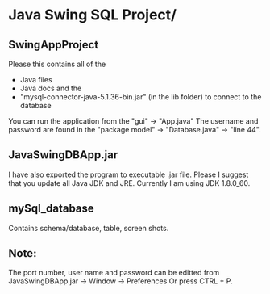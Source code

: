 # Java Swing SQL Project/

SwingAppProject
---------------

Please this contains all of the 
* Java files 
* Java docs and the 
* "mysql-connector-java-5.1.36-bin.jar" (in the lib folder) to connect to the database

You can run the application from the "gui" -> "App.java"
The username and password are found in the "package model" -> "Database.java" -> "line 44".



JavaSwingDBApp.jar
------------------

I have also exported the program to executable .jar file.
Please I suggest that you update all Java JDK and JRE.
Currently I am using JDK 1.8.0_60.


mySql_database
--------------

Contains schema/database, table, screen shots.


Note:
------
The port number, user name and password can be editted from
JavaSwingDBApp.jar -> Window -> Preferences
Or press CTRL + P.
